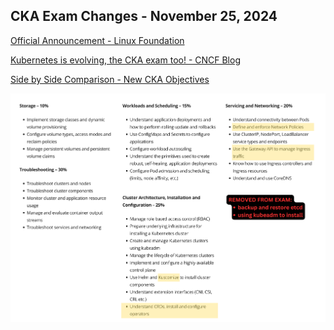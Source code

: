 ## CKA Exam Changes - November 25, 2024

[Official Announcement - Linux Foundation](https://training.linuxfoundation.org/certified-kubernetes-administrator-cka-program-changes/)

[Kubernetes is evolving, the CKA exam too! - CNCF Blog](https://www.cncf.io/blog/2024/09/05/kubernetes-is-evolving-the-cka-exam-too/)

[Side by Side Comparison - New CKA Objectives](cka-new-exam-changes-november-25-2024.pdf)

![CKA Exam Changes - Overview](cka-exam-changes-2024-overview.png)